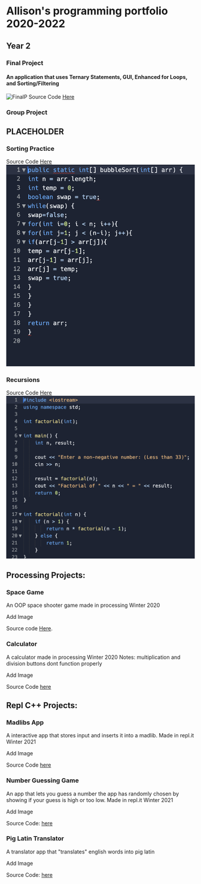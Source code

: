 # Allison's programming portfolio 2020-2022

## Year 2
### Final Project

#### An application that uses Ternary Statements, GUI, Enhanced for Loops, and Sorting/Filtering
![FinalP](https://github.com/AllisonEckhardt/ProgrammingPortfolio/blob/gh-pages/Images/Screenshot%202022-03-24%2010.59.12%20AM.png)
Source Code [Here](https://github.com/AllisonEckhardt/Finalprojectyear2/tree/gh-pages/src)

### Group Project 
## PLACEHOLDER

### Sorting Practice
Source Code [Here](https://github.com/AllisonEckhardt/Programming2/blob/main/src/Sorting.png)
![Sorting](https://github.com/AllisonEckhardt/Programming2/blob/main/src/Sorting.png)

### Recursions
Source Code [Here](https://github.com/AllisonEckhardt/Programming2/blob/main/src/Recursion.png)
![Recursions](https://github.com/AllisonEckhardt/Programming2/blob/main/src/Recursion.png)

## Processing Projects:

### Space Game

An OOP space shooter game made in processing Winter 2020

Add Image

Source code [Here](https://github.com/AllisonEckhardt/Programming1Portfolio/tree/gh-pages/src/Space_Game).


### Calculator

A calculator made in processing Winter 2020
Notes: multiplication and division buttons dont function properly

Add Image

Source Code [here](https://github.com/AllisonEckhardt/Programming1Portfolio/tree/gh-pages/src/calculator)

## Repl C++ Projects:

### Madlibs App

A interactive app that stores input and inserts it into a madlib. Made in repl.it Winter 2021

Add Image

Source Code [here](https://github.com/AllisonEckhardt/Programming1Portfolio/blob/gh-pages/src/MadLibs-2.cpp)


### Number Guessing Game

An app that lets you guess a number the app has randomly chosen by showing if your guess is high or too low. Made in repl.it Winter 2021

Add Image

Source Code: [here](https://github.com/AllisonEckhardt/Programming1Portfolio/blob/gh-pages/src/NumberGuessingGame.cpp)

### Pig Latin Translator

A translator app that "translates" english words into pig latin

Add Image

Source Code: [here](https://github.com/AllisonEckhardt/Programming1Portfolio/blob/gh-pages/src/PigLatinTranslator.cpp)
